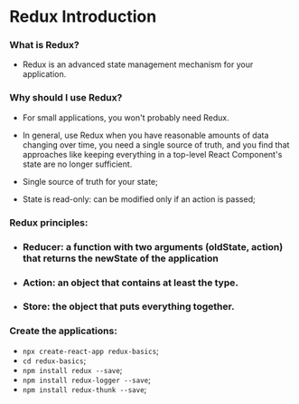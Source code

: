 # Redux Introduction

### What is Redux?
- Redux is an advanced state management mechanism for your application.

### Why should I use Redux?

- For small applications, you won't probably need Redux.
- In general, use Redux when you have reasonable amounts of data changing over time, you need a single source of truth, and you find that approaches like keeping everything in a top-level React Component's state are no longer sufficient.

- Single source of truth for your state;
- State is read-only: can be modified only if an action is passed;

### Redux principles:

- ### Reducer: a function with two arguments (oldState, action) that returns the newState of the application
- ### Action: an object that contains at least the type.
- ### Store: the object that puts everything together.

### Create the applications:

- `npx create-react-app redux-basics`;
- `cd redux-basics`;
- `npm install redux --save`;
- `npm install redux-logger --save`;
- `npm install redux-thunk --save`;

